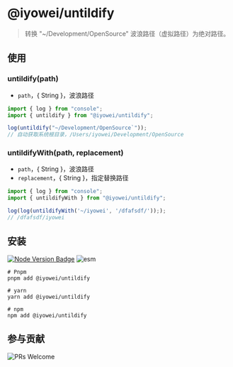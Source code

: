 # @iyowei/untildify

> 转换 "~/Development/OpenSource" 波浪路径（虚拟路径）为绝对路径。

## 使用

### untildify(path)

- `path`，{ String }，波浪路径

```js
import { log } from "console";
import { untildify } from "@iyowei/untildify";

log(untildify("~/Development/OpenSource`"));
// 自动获取系统根目录，/Users/iyowei/Development/OpenSource
```

### untildifyWith(path, replacement)

- `path`，{ String }，波浪路径
- `replacement`，{ String }，指定替换路径

```js
import { log } from "console";
import { untildifyWith } from "@iyowei/untildify";

log(log(untildifyWith('~/iyowei', '/dfafsdf/')););
// /dfafsdf/iyowei
```

## 安装

[![Node Version Badge][node version badge]][download node.js] ![esm][esm]

```shell
# Pnpm
pnpm add @iyowei/untildify

# yarn
yarn add @iyowei/untildify

# npm
npm add @iyowei/untildify
```

## 参与贡献

![PRs Welcome][prs welcome badge]

[node version badge]: https://img.shields.io/badge/node.js-%3E%3D12.20.0-brightgreen?style=flat&logo=Node.js
[download node.js]: https://nodejs.org/en/download/
[prs welcome badge]: https://img.shields.io/badge/PRs-welcome-brightgreen.svg?style=flat
[esm]: https://img.shields.io/badge/ESM-brightgreen?style=flat
